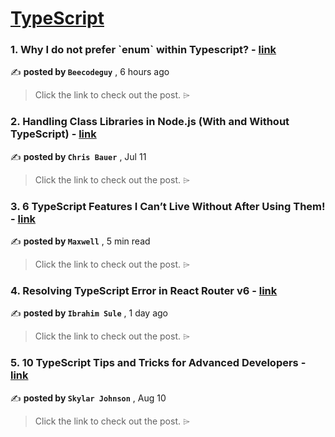 
<h1><a href=https://medium.com/tag/typescript-tips/recommended target="_blank" rel="noopener noreferrer">TypeScript</a></h1>
<h3>1. Why I do not prefer `enum` within Typescript? - <a href=https://medium.com/@beecodeguy/why-i-do-not-prefer-enum-within-typescript-f5a0af0e95b8?source=tag_recommended_feed---------0-84----------typescript_tips----------bb410a1d_09c2_4b6a_b6e3_4d0cabf742f2------- target="_blank" rel="noopener noreferrer">link</a></h3>

✍️ **posted by `Beecodeguy`** <date> , 6 hours ago</date>

<blockquote>Click the link to check out the post. ⌲</blockquote>

<h3>2. Handling Class Libraries in Node.js (With and Without TypeScript) - <a href=https://medium.com/better-programming/handling-class-libraries-in-node-js-with-and-without-typescript-39b73b2186b6?source=tag_recommended_feed---------1-107----------typescript_tips----------bb410a1d_09c2_4b6a_b6e3_4d0cabf742f2------- target="_blank" rel="noopener noreferrer">link</a></h3>

✍️ **posted by `Chris Bauer`** <date> , Jul 11</date>

<blockquote>Click the link to check out the post. ⌲</blockquote>

<h3>3. 6 TypeScript Features I Can’t Live Without After Using Them! - <a href=https://medium.com/javascript-in-plain-english/6-typescript-features-i-cant-live-without-after-using-them-1d7feab33922?source=tag_recommended_feed---------2-85----------typescript_tips----------bb410a1d_09c2_4b6a_b6e3_4d0cabf742f2------- target="_blank" rel="noopener noreferrer">link</a></h3>

✍️ **posted by `Maxwell`** <date> , 5 min read</date>

<blockquote>Click the link to check out the post. ⌲</blockquote>

<h3>4. Resolving TypeScript Error in React Router v6 - <a href=https://medium.com/@ibraheemosule/resolving-typescript-error-in-react-router-v6-ebfed336bb18?source=tag_recommended_feed---------3-84----------typescript_tips----------bb410a1d_09c2_4b6a_b6e3_4d0cabf742f2------- target="_blank" rel="noopener noreferrer">link</a></h3>

✍️ **posted by `Ibrahim Sule`** <date> , 1 day ago</date>

<blockquote>Click the link to check out the post. ⌲</blockquote>

<h3>5. 10 TypeScript Tips and Tricks for Advanced Developers - <a href=https://medium.com/@codegirljs/10-typescript-tips-and-tricks-for-advanced-developers-25db6fe6aa72?source=tag_recommended_feed---------4-85----------typescript_tips----------bb410a1d_09c2_4b6a_b6e3_4d0cabf742f2------- target="_blank" rel="noopener noreferrer">link</a></h3>

✍️ **posted by `Skylar Johnson`** <date> , Aug 10</date>

<blockquote>Click the link to check out the post. ⌲</blockquote>

